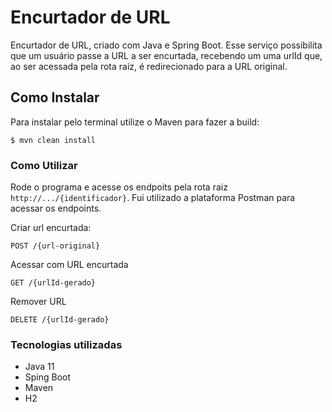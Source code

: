 # Encurtador de URL

Encurtador de URL, criado com Java e Spring Boot. Esse serviço possibilita que um usuário passe a URL a ser encurtada, recebendo um uma urlId que, ao ser acessada pela rota raiz, é redirecionado para a URL original.

## Como Instalar

Para instalar pelo terminal utilize o Maven para fazer a build:

```
$ mvn clean install
```

### Como Utilizar

Rode o programa e acesse os endpoits pela rota raiz `http://.../{identificador}`. Fui utilizado a plataforma Postman para acessar os endpoints.

Criar url encurtada:
```
POST /{url-original}
```

Acessar com URL encurtada
```
GET /{urlId-gerado}
```

Remover URL
```
DELETE /{urlId-gerado}
```

### Tecnologias utilizadas

- Java 11
- Sping Boot
- Maven
- H2

